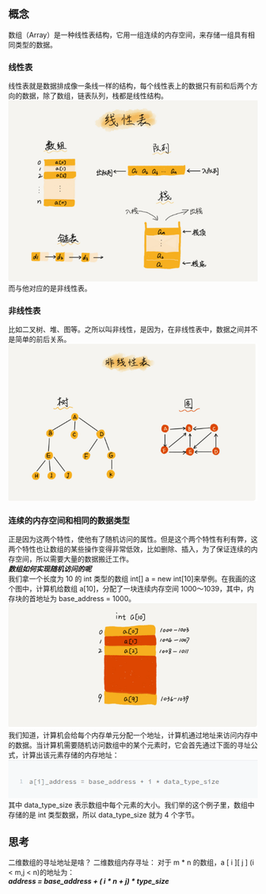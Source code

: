 ## 概念
数组（Array）是一种线性表结构，它用一组连续的内存空间，来存储一组具有相同类型的数据。
### 线性表
线性表就是数据排成像一条线一样的结构，每个线性表上的数据只有前和后两个方向的数据，除了数组，链表队列，栈都是线性结构。
![线性结构](./../image/10.png)  
而与他对应的是非线性表。
### 非线性表
比如二叉树、堆、图等。之所以叫非线性，是因为，在非线性表中，数据之间并不是简单的前后关系。
![非线性结构](./../image/11.png)
### 连续的内存空间和相同的数据类型
正是因为这两个特性，使他有了随机访问的属性。但是这个两个特性有利有弊，这两个特性也让数组的某些操作变得非常低效，比如删除、插入，为了保证连续的内存空间，所以需要大量的数据搬迁工作。  
***数组如何实现随机访问的呢***  
我们拿一个长度为 10 的 int 类型的数组 int[] a = new int[10]来举例。在我画的这个图中，计算机给数组 a[10]，分配了一块连续内存空间 1000～1039，其中，内存块的首地址为 base_address = 1000。
![非线性结构](./../image/12.png)  
我们知道，计算机会给每个内存单元分配一个地址，计算机通过地址来访问内存中的数据。当计算机需要随机访问数组中的某个元素时，它会首先通过下面的寻址公式，计算出该元素存储的内存地址：  
![非线性结构](./../image/13.png)
其中 data_type_size 表示数组中每个元素的大小。我们举的这个例子里，数组中存储的是 int 类型数据，所以 data_type_size 就为 4 个字节。
## 思考
二维数组的寻址地址是啥？
二维数组内存寻址：
对于 m * n 的数组，a [ i ][ j ] (i < m,j < n)的地址为：  
***address = base_address + ( i * n + j) * type_size***